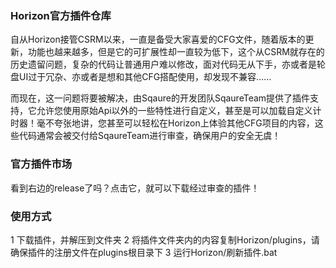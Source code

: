 ### Horizon官方插件仓库
自从Horizon接管CSRM以来，一直是备受大家喜爱的CFG文件，随着版本的更新，功能也越来越多，但是它的可扩展性却一直较为低下，这个从CSRM就存在的历史遗留问题，复杂的代码让普通用户难以修改，面对代码无从下手，亦或者是轮盘UI过于冗杂、亦或者是想和其他CFG搭配使用，却发现不兼容……

而现在，这一问题将要被解决，由Sqaure的开发团队SqaureTeam提供了插件支持，它允许您使用原始Api以外的一些特性进行自定义，甚至是可以加载自定义计时器！毫不夸张地讲，您甚至可以轻松在Horizon上体验其他CFG项目的内容，这些代码通常会被交付给SqaureTeam进行审查，确保用户的安全无虞！

### 官方插件市场
看到右边的release了吗？点击它，就可以下载经过审查的插件！

### 使用方式
1 下载插件，并解压到文件夹
2 将插件文件夹内的内容复制Horizon/plugins，请确保插件的注册文件在plugins根目录下
3 运行Horizon/刷新插件.bat
